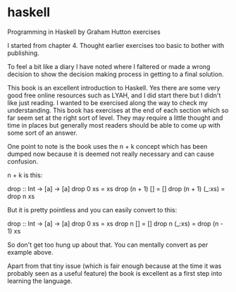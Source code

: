haskell
=======

Programming in Haskell by Graham Hutton exercises

I started from chapter 4.  Thought earlier exercises too basic to bother with publishing.

To feel a bit like a diary I have noted where I faltered or made a wrong decision to show the decision making process in getting to a final solution.

This book is an excellent introduction to Haskell.  Yes there are some very good free online resources such as LYAH, and I did start there but I didn't like just reading.  I wanted to be exercised along the way to check my understanding.  This book has exercises at the end of each section which so far seem set at the right sort of level.  They may require a little thought and time in places but generally most readers should be able to come up with some sort of an answer.

One point to note is the book uses the n + k concept which has been dumped now because it is deemed not really necessary and can cause confusion.

n + k is this:

drop :: Int -> [a] -> [a]
drop 0 xs     = xs
drop (n + 1) []     = []
drop (n + 1) (_:xs) = drop n xs 

But it is pretty pointless and you can easily convert to this:

drop :: Int -> [a] -> [a]
drop 0 xs     = xs
drop n []     = []
drop n (_:xs) = drop (n - 1) xs 

So don't get too hung up about that.  You can mentally convert as per example above.

Apart from that tiny issue (which is fair enough because at the time it was probably seen as a useful feature) the book is excellent as a first step into learning the language.
